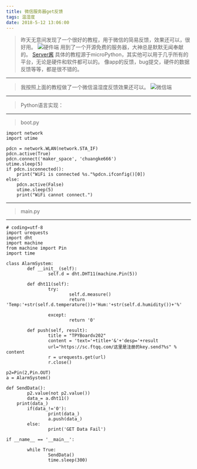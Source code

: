 ```yaml
---
title: 微信服务器get反馈
tags: 温湿度
date: 2018-5-12 13:06:00
---
```


> 昨天无意间发现了一个很好的教程，用于微信的简易反馈，效果还可以，很好用。
> ![硬件端](https://i.loli.net/2018/05/12/5af674213345b.jpg)
> 用到了一个开源免费的服务器，大神总是默默无闻奉献的。
> [Server酱](http://sc.ftqq.com/3.version)
> 具体的教程源于microPython，其实他可以用于几乎所有的平台，无论是硬件和软件都可以的。
> 像app的反馈，bug提交，硬件的数据反馈等等，都是很不错的。
<!--more-->

----------

> 我按照上面的教程做了一个微信温湿度反馈效果还可以。
> ![微信端](https://i.loli.net/2018/05/12/5af674d5e993e.png)

----------

>Python语言实现：
>

----------


> boot.py

```
import network
import utime

pdcn = network.WLAN(network.STA_IF)
pdcn.active(True)
pdcn.connect('maker_space', 'chuangke666')
utime.sleep(5)
if pdcn.isconnected():
    print("WiFi is connected %s."%pdcn.ifconfig()[0])
else:
    pdcn.active(False)
    utime.sleep(5)
    print("WiFi cannot connect.")
```

----------

> main.py

----------

```
# coding=utf-8
import urequests
import dht
import machine
from machine import Pin
import time

class AlarmSystem:
        def __init__(self):
                self.d = dht.DHT11(machine.Pin(5))

        def dht11(self):
                try:
                        self.d.measure()
                        return 'Temp:'+str(self.d.temperature())+'Hum:'+str(self.d.humidity())+'%'

                except:
                        return '0'

        def push(self, result):
                title = "TPYBoardv202"
                content = 'text='+title+'&'+'desp='+result
                url="https://sc.ftqq.com/这里是注册的key.send?%s" % content
                r = urequests.get(url)
                r.close()

p2=Pin(2,Pin.OUT)
a = AlarmSystem()

def SendData():
        p2.value(not p2.value())
        data_= a.dht11()
	print(data_)
        if(data_!='0'):
                print(data_)
                a.push(data_)
        else:
                print('GET Data Fail')

if __name__ == '__main__':

        while True:
                SendData()
                time.sleep(300)
```